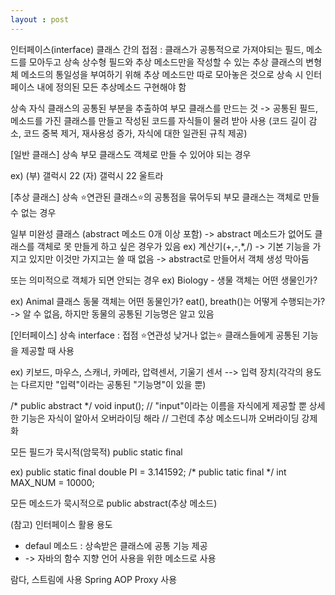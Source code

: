 ```yaml
---
layout : post
---
```


인터페이스(interface)
클래스 간의 접점 : 클래스가 공통적으로 가져야되는 필드, 메소드를 모아두고 상속
상수형 필드와 추상 메소드만을 작성할 수 있는 추상 클래스의 변형체
메소드의 통일성을 부여하기 위해 추상 메소드만 따로 모아놓은 것으로 상속 시 인터페이스 내에 정의된 모든 추상메소드 구현해야 함

상속
자식 클래스의 공통된 부분을 추출하여 부모 클래스를 만드는 것
-> 공통된 필드, 메소드를 가진 클래스를 만들고 작성된 코드를 자식들이 물려 받아 사용
(코드 길이 감소, 코드 중복 제거, 재사용성 증가, 자식에 대한 일관된 규칙 제공)

[일반 클래스] 상속
부모 클래스도 객체로 만들 수 있어야 되는 경우

ex) (부) 갤럭시 22 (자) 갤럭시 22 울트라


[추상 클래스] 상속
⭐연관된 클래스⭐의 공통점을 묶어두되 부모 클래스는 객체로 만들 수 없는 경우

일부 미완성 클래스 (abstract 메소드 0개 이상 포함)
-> abstract 메소드가 없어도 클래스를 객체로 못 만들게 하고 싶은 경우가 있음
ex) 계산기(+,-,*,/)
-> 기본 기능을 가지고 있지만 이것만 가지고는 쓸 때 없음
-> abstract로 만들어서 객체 생성 막아둠

또는 의미적으로 객체가 되면 안되는 경우
ex) Biology - 생물 객체는 어떤 생물인가?

ex) Animal 클래스
동물 객체는 어떤 동물인가? eat(), breath()는 어떻게 수행되는가?
-> 알 수 없음, 하지만 동물의 공통된 기능명은 알고 있음


[인터페이스] 상속
interface : 접점
⭐연관성 낮거나 없는⭐ 클래스들에게 공통된 기능을 제공할 때 사용

ex) 키보드, 마우스, 스캐너, 카메라, 압력센서, 기울기 센서
--> 입력 장치(각각의 용도는 다르지만 "입력"이라는 공통된 "기능명"이 있을 뿐)

/* public abstract */ void input(); 
// "input"이라는 이름을 자식에게 제공할 뿐 상세한 기능은 자식이 알아서 오버라이딩 해라
// 그런데 추상 메소드니까 오버라이딩 강제화

모든 필드가 묵시적(암묵적) public static final

ex) public static final double PI = 3.141592;
/* public tatic final */ int MAX_NUM = 10000;

모든 메소드가 묵시적으로 public abstract(추상 메소드)



(참고) 인터페이스 활용 용도
- defaul 메소드 : 상속받은 클래스에 공통 기능 제공
- -> 자바의 함수 지향 언어 사용을 위한 메소드로 사용

람다, 스트림에 사용
Spring AOP Proxy 사용
